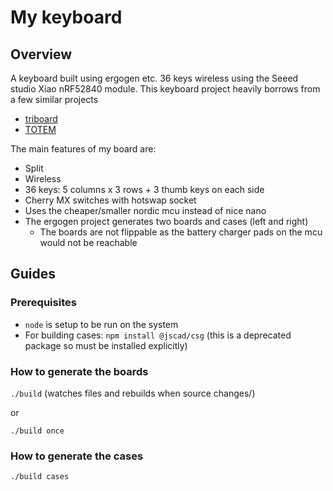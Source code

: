 # My keyboard

## Overview
A keyboard built using ergogen etc.  36 keys wireless using the Seeed studio Xiao nRF52840 module.
This keyboard project heavily borrows from a few similar projects
- [triboard](https://github.com/tarneaux/triboard)
- [TOTEM](https://github.com/GEIGEIGEIST/TOTEM)

The main features of my board are:
- Split
- Wireless
- 36 keys: 5 columns x 3 rows + 3 thumb keys on each side
- Cherry MX switches with hotswap socket
- Uses the cheaper/smaller nordic mcu instead of nice nano
- The ergogen project generates two boards and cases (left and right)
  - The boards are not flippable as the battery charger pads on the mcu would not be reachable


## Guides
### Prerequisites
- `node` is setup to be run on the system
- For building cases: `npm install @jscad/csg` (this is a deprecated package so must be installed explicitly)

### How to generate the boards
`./build` (watches files and rebuilds when source changes/)

or

`./build once`

### How to generate the cases
`./build cases`
